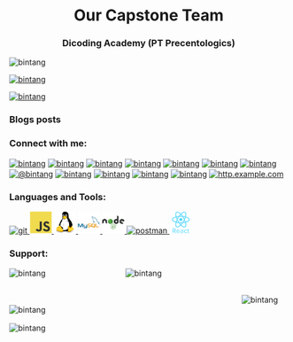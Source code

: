 <h1 align="center">Our Capstone Team</h1>
<h3 align="center">Dicoding Academy (PT Precentologics)</h3>

<p align="left"> <img src="https://komarev.com/ghpvc/?username=bintang&label=Profile%20views&color=0e75b6&style=flat" alt="bintang" /> </p>

<p align="left"> <a href="https://github.com/ryo-ma/github-profile-trophy"><img src="https://github-profile-trophy.vercel.app/?username=bintang" alt="bintang" /></a> </p>

<p align="left"> <a href="https://twitter.com/bintang" target="blank"><img src="https://img.shields.io/twitter/follow/bintang?logo=twitter&style=for-the-badge" alt="bintang" /></a> </p>

### Blogs posts
<!-- BLOG-POST-LIST:START -->
<!-- BLOG-POST-LIST:END -->

<h3 align="left">Connect with me:</h3>
<p align="left">
<a href="https://dev.to/bintang" target="blank"><img align="center" src="https://raw.githubusercontent.com/rahuldkjain/github-profile-readme-generator/master/src/images/icons/Social/devto.svg" alt="bintang" height="30" width="40" /></a>
<a href="https://twitter.com/bintang" target="blank"><img align="center" src="https://raw.githubusercontent.com/rahuldkjain/github-profile-readme-generator/master/src/images/icons/Social/twitter.svg" alt="bintang" height="30" width="40" /></a>
<a href="https://linkedin.com/in/bintang" target="blank"><img align="center" src="https://raw.githubusercontent.com/rahuldkjain/github-profile-readme-generator/master/src/images/icons/Social/linked-in-alt.svg" alt="bintang" height="30" width="40" /></a>
<a href="https://codesandbox.com/bintang" target="blank"><img align="center" src="https://raw.githubusercontent.com/rahuldkjain/github-profile-readme-generator/master/src/images/icons/Social/codesandbox.svg" alt="bintang" height="30" width="40" /></a>
<a href="https://fb.com/bintang" target="blank"><img align="center" src="https://raw.githubusercontent.com/rahuldkjain/github-profile-readme-generator/master/src/images/icons/Social/facebook.svg" alt="bintang" height="30" width="40" /></a>
<a href="https://dribbble.com/bintang" target="blank"><img align="center" src="https://raw.githubusercontent.com/rahuldkjain/github-profile-readme-generator/master/src/images/icons/Social/dribbble.svg" alt="bintang" height="30" width="40" /></a>
<a href="https://hashnode.com/bintang" target="blank"><img align="center" src="https://raw.githubusercontent.com/rahuldkjain/github-profile-readme-generator/master/src/images/icons/Social/hashnode.svg" alt="bintang" height="30" width="40" /></a>
<a href="https://medium.com/@bintang" target="blank"><img align="center" src="https://raw.githubusercontent.com/rahuldkjain/github-profile-readme-generator/master/src/images/icons/Social/medium.svg" alt="@bintang" height="30" width="40" /></a>
<a href="https://www.youtube.com/c/bintang" target="blank"><img align="center" src="https://raw.githubusercontent.com/rahuldkjain/github-profile-readme-generator/master/src/images/icons/Social/youtube.svg" alt="bintang" height="30" width="40" /></a>
<a href="https://www.hackerrank.com/bintang" target="blank"><img align="center" src="https://raw.githubusercontent.com/rahuldkjain/github-profile-readme-generator/master/src/images/icons/Social/hackerrank.svg" alt="bintang" height="30" width="40" /></a>
<a href="https://www.leetcode.com/bintang" target="blank"><img align="center" src="https://raw.githubusercontent.com/rahuldkjain/github-profile-readme-generator/master/src/images/icons/Social/leet-code.svg" alt="bintang" height="30" width="40" /></a>
<a href="https://www.hackerearth.com/bintang" target="blank"><img align="center" src="https://raw.githubusercontent.com/rahuldkjain/github-profile-readme-generator/master/src/images/icons/Social/hackerearth.svg" alt="bintang" height="30" width="40" /></a>
<a href="/http.example.com" target="blank"><img align="center" src="https://raw.githubusercontent.com/rahuldkjain/github-profile-readme-generator/master/src/images/icons/Social/rss.svg" alt="http.example.com" height="30" width="40" /></a>
</p>

<h3 align="left">Languages and Tools:</h3>
<p align="left"> <a href="https://git-scm.com/" target="_blank" rel="noreferrer"> <img src="https://www.vectorlogo.zone/logos/git-scm/git-scm-icon.svg" alt="git" width="40" height="40"/> </a> <a href="https://developer.mozilla.org/en-US/docs/Web/JavaScript" target="_blank" rel="noreferrer"> <img src="https://raw.githubusercontent.com/devicons/devicon/master/icons/javascript/javascript-original.svg" alt="javascript" width="40" height="40"/> </a> <a href="https://www.linux.org/" target="_blank" rel="noreferrer"> <img src="https://raw.githubusercontent.com/devicons/devicon/master/icons/linux/linux-original.svg" alt="linux" width="40" height="40"/> </a> <a href="https://www.mysql.com/" target="_blank" rel="noreferrer"> <img src="https://raw.githubusercontent.com/devicons/devicon/master/icons/mysql/mysql-original-wordmark.svg" alt="mysql" width="40" height="40"/> </a> <a href="https://nodejs.org" target="_blank" rel="noreferrer"> <img src="https://raw.githubusercontent.com/devicons/devicon/master/icons/nodejs/nodejs-original-wordmark.svg" alt="nodejs" width="40" height="40"/> </a> <a href="https://postman.com" target="_blank" rel="noreferrer"> <img src="https://www.vectorlogo.zone/logos/getpostman/getpostman-icon.svg" alt="postman" width="40" height="40"/> </a> <a href="https://reactjs.org/" target="_blank" rel="noreferrer"> <img src="https://raw.githubusercontent.com/devicons/devicon/master/icons/react/react-original-wordmark.svg" alt="react" width="40" height="40"/> </a> </p>

<h3 align="left">Support:</h3>
<p><a href="https://www.buymeacoffee.com/bintang"> <img align="left" src="https://cdn.buymeacoffee.com/buttons/v2/default-yellow.png" height="50" width="210" alt="bintang" /></a><a href="https://ko-fi.com/bintang"> <img align="left" src="https://cdn.ko-fi.com/cdn/kofi3.png?v=3" height="50" width="210" alt="bintang" /></a></p><br><br>

<p><img align="left" src="https://github-readme-stats.vercel.app/api/top-langs?username=bintang&show_icons=true&locale=en&layout=compact" alt="bintang" /></p>

<p>&nbsp;<img align="center" src="https://github-readme-stats.vercel.app/api?username=bintang&show_icons=true&locale=en" alt="bintang" /></p>

<p><img align="center" src="https://github-readme-streak-stats.herokuapp.com/?user=bintang&" alt="bintang" /></p>
